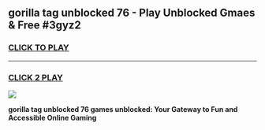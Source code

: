 
## gorilla tag unblocked 76 - Play Unblocked Gmaes & Free #3gyz2
<h3>
<a href="https://news.freeplayer.one?title=gorilla_tag_unblocked_76&ref=27F">CLICK TO PLAY</a></h3>
<hr>

<h3>
<a href="https://news.freeplayer.one?title=gorilla_tag_unblocked_76&ref=27F">CLICK 2 PLAY</a>
  
</h3>

<a href="https://news.freeplayer.one?title=gorilla_tag_unblocked_76&ref=27F/"><img src="https://clearcache.store/games.png"></a>


**gorilla tag unblocked 76 games unblocked: Your Gateway to Fun and Accessible Online Gaming**
